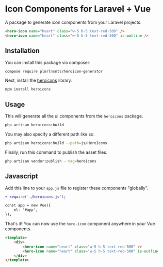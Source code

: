 # Icon Components for Laravel + Vue

A package to generate icon components from your Laravel projects.

```html
<hero-icon name="heart" class="w-5 h-5 text-red-500" />
<hero-icon name="heart" class="w-5 h-5 text-red-500" is-outline />
```

## Installation

You can install this package via composer:

```bash
compose require plmrlnsnts/heroicon-generator
```

Next, install the [heroicons](https://github.com/refactoringui/heroicons) library.

```bash
npm install heroicons
```

## Usage

This will generate all the ui components from the `heroicons` package.

```bash
php artisan heroicons:build
```

You may also specify a different path like so:

```bash
php artisan heroicons:build --path=js/HeroIcons
```

Finally, run this command to publish the asset files.

```bash
php artisan vendor:publish --tag=heroicons
```

## Javascript

Add this line to your `app.js` file to register these components "globally".

```diff
+ require('./heroicons.js');

const app = new Vue({
    el: '#app',
});
```

That's it! You can now use the `hero-icon` component anywhere in your Vue components.

```html
<template>
    <div>
        <hero-icon name="heart" class="w-5 h-5 text-red-500" />
        <hero-icon name="heart" class="w-5 h-5 text-red-500" is-outline />
    </div>
</template>
```
